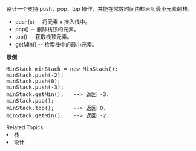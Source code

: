 <p>设计一个支持 push，pop，top 操作，并能在常数时间内检索到最小元素的栈。</p>

<ul>
	<li>push(x)&nbsp;-- 将元素 x 推入栈中。</li>
	<li>pop()&nbsp;-- 删除栈顶的元素。</li>
	<li>top()&nbsp;-- 获取栈顶元素。</li>
	<li>getMin() -- 检索栈中的最小元素。</li>
</ul>

<p><strong>示例:</strong></p>

<pre>MinStack minStack = new MinStack();
minStack.push(-2);
minStack.push(0);
minStack.push(-3);
minStack.getMin();   --&gt; 返回 -3.
minStack.pop();
minStack.top();      --&gt; 返回 0.
minStack.getMin();   --&gt; 返回 -2.
</pre>
<div><div>Related Topics</div><div><li>栈</li><li>设计</li></div></div>